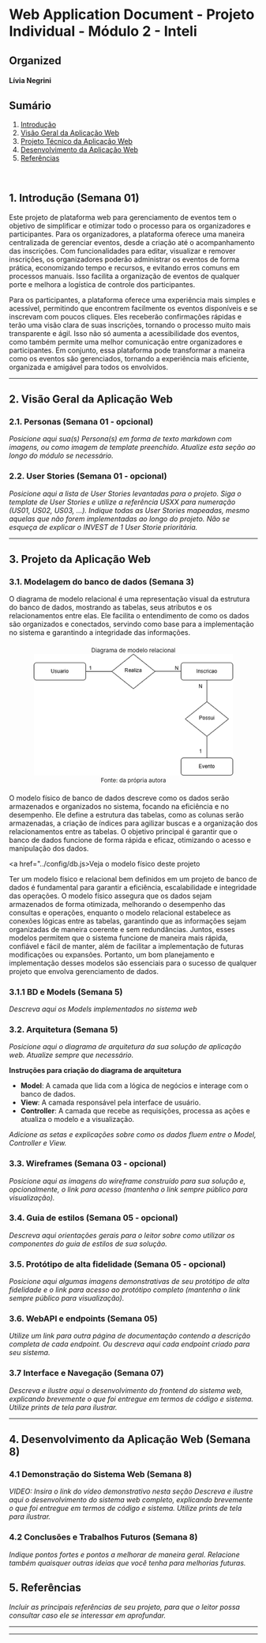 # Web Application Document - Projeto Individual - Módulo 2 - Inteli

## Organized

#### Lívia Negrini

## Sumário

1. [Introdução](#c1)  
2. [Visão Geral da Aplicação Web](#c2)  
3. [Projeto Técnico da Aplicação Web](#c3)  
4. [Desenvolvimento da Aplicação Web](#c4)  
5. [Referências](#c5)  

<br>

## <a name="c1"></a>1. Introdução (Semana 01)

Este projeto de plataforma web para gerenciamento de eventos tem o objetivo de simplificar e otimizar todo o processo para os organizadores e participantes. Para os organizadores, a plataforma oferece uma maneira centralizada de gerenciar eventos, desde a criação até o acompanhamento das inscrições. Com funcionalidades para editar, visualizar e remover inscrições, os organizadores poderão administrar os eventos de forma prática, economizando tempo e recursos, e evitando erros comuns em processos manuais. Isso facilita a organização de eventos de qualquer porte e melhora a logística de controle dos participantes.

Para os participantes, a plataforma oferece uma experiência mais simples e acessível, permitindo que encontrem facilmente os eventos disponíveis e se inscrevam com poucos cliques. Eles receberão confirmações rápidas e terão uma visão clara de suas inscrições, tornando o processo muito mais transparente e ágil. Isso não só aumenta a acessibilidade dos eventos, como também permite uma melhor comunicação entre organizadores e participantes. Em conjunto, essa plataforma pode transformar a maneira como os eventos são gerenciados, tornando a experiência mais eficiente, organizada e amigável para todos os envolvidos.

---

## <a name="c2"></a>2. Visão Geral da Aplicação Web

### 2.1. Personas (Semana 01 - opcional)

*Posicione aqui sua(s) Persona(s) em forma de texto markdown com imagens, ou como imagem de template preenchido. Atualize esta seção ao longo do módulo se necessário.*

### 2.2. User Stories (Semana 01 - opcional)

*Posicione aqui a lista de User Stories levantadas para o projeto. Siga o template de User Stories e utilize a referência USXX para numeração (US01, US02, US03, ...). Indique todas as User Stories mapeadas, mesmo aquelas que não forem implementadas ao longo do projeto. Não se esqueça de explicar o INVEST de 1 User Storie prioritária.*

---

## <a name="c3"></a>3. Projeto da Aplicação Web

### 3.1. Modelagem do banco de dados  (Semana 3)

O diagrama de modelo relacional é uma representação visual da estrutura do banco de dados, mostrando as tabelas, seus atributos e os relacionamentos entre elas. Ele facilita o entendimento de como os dados são organizados e conectados, servindo como base para a implementação no sistema e garantindo a integridade das informações.

<div align="center">
  <sub>Diagrama de modelo relacional</sub><br>
  <img src="../assets/Diagrama_Organized.drawio.png" width="80%" 
  alt="Diagrama de modelo relacional"><br>
  <sup>Fonte: da própria autora</sup>
</div>

O modelo físico de banco de dados descreve como os dados serão armazenados e organizados no sistema, focando na eficiência e no desempenho. Ele define a estrutura das tabelas, como as colunas serão armazenadas, a criação de índices para agilizar buscas e a organização dos relacionamentos entre as tabelas. O objetivo principal é garantir que o banco de dados funcione de forma rápida e eficaz, otimizando o acesso e manipulação dos dados.

<a href="../config/db.js>Veja o modelo físico deste projeto</a>

Ter um modelo físico e relacional bem definidos em um projeto de banco de dados é fundamental para garantir a eficiência, escalabilidade e integridade das operações. O modelo físico assegura que os dados sejam armazenados de forma otimizada, melhorando o desempenho das consultas e operações, enquanto o modelo relacional estabelece as conexões lógicas entre as tabelas, garantindo que as informações sejam organizadas de maneira coerente e sem redundâncias. Juntos, esses modelos permitem que o sistema funcione de maneira mais rápida, confiável e fácil de manter, além de facilitar a implementação de futuras modificações ou expansões. Portanto, um bom planejamento e implementação desses modelos são essenciais para o sucesso de qualquer projeto que envolva gerenciamento de dados.


### 3.1.1 BD e Models (Semana 5)
*Descreva aqui os Models implementados no sistema web*

### 3.2. Arquitetura (Semana 5)

*Posicione aqui o diagrama de arquitetura da sua solução de aplicação web. Atualize sempre que necessário.*

**Instruções para criação do diagrama de arquitetura**  
- **Model**: A camada que lida com a lógica de negócios e interage com o banco de dados.
- **View**: A camada responsável pela interface de usuário.
- **Controller**: A camada que recebe as requisições, processa as ações e atualiza o modelo e a visualização.
  
*Adicione as setas e explicações sobre como os dados fluem entre o Model, Controller e View.*

### 3.3. Wireframes (Semana 03 - opcional)

*Posicione aqui as imagens do wireframe construído para sua solução e, opcionalmente, o link para acesso (mantenha o link sempre público para visualização).*

### 3.4. Guia de estilos (Semana 05 - opcional)

*Descreva aqui orientações gerais para o leitor sobre como utilizar os componentes do guia de estilos de sua solução.*


### 3.5. Protótipo de alta fidelidade (Semana 05 - opcional)

*Posicione aqui algumas imagens demonstrativas de seu protótipo de alta fidelidade e o link para acesso ao protótipo completo (mantenha o link sempre público para visualização).*

### 3.6. WebAPI e endpoints (Semana 05)

*Utilize um link para outra página de documentação contendo a descrição completa de cada endpoint. Ou descreva aqui cada endpoint criado para seu sistema.*  

### 3.7 Interface e Navegação (Semana 07)

*Descreva e ilustre aqui o desenvolvimento do frontend do sistema web, explicando brevemente o que foi entregue em termos de código e sistema. Utilize prints de tela para ilustrar.*

---

## <a name="c4"></a>4. Desenvolvimento da Aplicação Web (Semana 8)

### 4.1 Demonstração do Sistema Web (Semana 8)

*VIDEO: Insira o link do vídeo demonstrativo nesta seção*
*Descreva e ilustre aqui o desenvolvimento do sistema web completo, explicando brevemente o que foi entregue em termos de código e sistema. Utilize prints de tela para ilustrar.*

### 4.2 Conclusões e Trabalhos Futuros (Semana 8)

*Indique pontos fortes e pontos a melhorar de maneira geral.*
*Relacione também quaisquer outras ideias que você tenha para melhorias futuras.*



## <a name="c5"></a>5. Referências

_Incluir as principais referências de seu projeto, para que o leitor possa consultar caso ele se interessar em aprofundar._<br>

---
---
